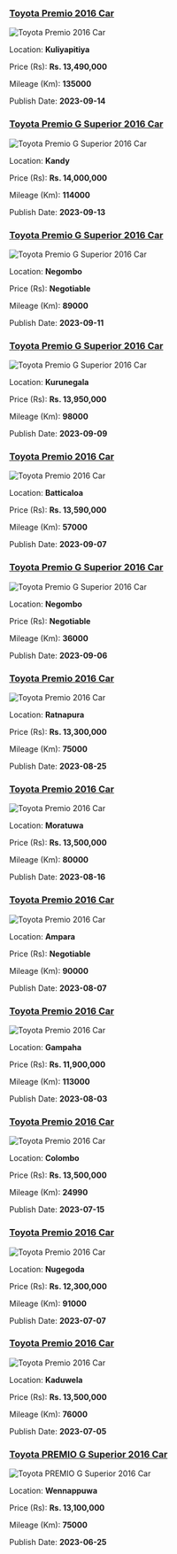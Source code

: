 
<!-- ef30b8d5d316595792db58190a421049 -->

### [Toyota Premio 2016 Car](https://riyasewana.com/buy/toyota-premio-sale-kuliyapitiya-6926072)

![Toyota Premio 2016 Car](https://riyasewana.com/thumb/thumbtoyota-premio-141255251001.jpg)

Location: **Kuliyapitiya**

Price (Rs): **Rs. 13,490,000**

Mileage (Km): **135000**

Publish Date: **2023-09-14**


<!-- fb4f8cb4f76634ae3bb20a3afcd303ec -->

### [Toyota Premio G Superior 2016 Car](https://riyasewana.com/buy/toyota-premio-g-sale-kandy-6919752)

![Toyota Premio G Superior 2016 Car](https://riyasewana.com/thumb/thumbtoyota-g-superior-2016-138563812531.jpg)

Location: **Kandy**

Price (Rs): **Rs. 14,000,000**

Mileage (Km): **114000**

Publish Date: **2023-09-13**


<!-- 2715fa687d3b146eb0d99a3c5b2dba15 -->

### [Toyota Premio G Superior 2016 Car](https://riyasewana.com/buy/toyota-premio-g-sale-negombo-6914150)

![Toyota Premio G Superior 2016 Car](https://riyasewana.com/thumb/thumbtoyota-premio-g-11232439531.jpg)

Location: **Negombo**

Price (Rs): **Negotiable**

Mileage (Km): **89000**

Publish Date: **2023-09-11**


<!-- 1564c4c6db4c2fcd9ff6b627a6b2ff4a -->

### [Toyota Premio G Superior 2016 Car](https://riyasewana.com/buy/toyota-premio-g-sale-kurunegala-6899522)

![Toyota Premio G Superior 2016 Car](https://riyasewana.com/thumb/thumbtoyota-g-superior-2016-96460112731.jpg)

Location: **Kurunegala**

Price (Rs): **Rs. 13,950,000**

Mileage (Km): **98000**

Publish Date: **2023-09-09**


<!-- a0c6f49a86b205ced0228f167086aa7a -->

### [Toyota Premio 2016 Car](https://riyasewana.com/buy/toyota-premio-sale-batticaloa-6893457)

![Toyota Premio 2016 Car](https://riyasewana.com/thumb/thumbtoyota-premio-2016-718303312341.jpg)

Location: **Batticaloa**

Price (Rs): **Rs. 13,590,000**

Mileage (Km): **57000**

Publish Date: **2023-09-07**


<!-- 5d55abe8d1ce6f452ca4cc9c7e014abf -->

### [Toyota Premio G Superior 2016 Car](https://riyasewana.com/buy/toyota-premio-g-sale-negombo-6888320)

![Toyota Premio G Superior 2016 Car](https://riyasewana.com/thumb/thumbtoyota-premio-g-2016-615461912011.jpg)

Location: **Negombo**

Price (Rs): **Negotiable**

Mileage (Km): **36000**

Publish Date: **2023-09-06**


<!-- 3edb8560a6078c35a8aaa68fddd15079 -->

### [Toyota Premio 2016 Car](https://riyasewana.com/buy/toyota-premio-sale-ratnapura-6830674)

![Toyota Premio 2016 Car](https://riyasewana.com/thumb/thumbno_100.jpg)

Location: **Ratnapura**

Price (Rs): **Rs. 13,300,000**

Mileage (Km): **75000**

Publish Date: **2023-08-25**


<!-- 3574d2cb52580c07b03f51580c285844 -->

### [Toyota Premio 2016 Car](https://riyasewana.com/buy/toyota-premio-sale-moratuwa-6785576)

![Toyota Premio 2016 Car](https://riyasewana.com/thumb/thumbtoyota-premio-161035264651.jpg)

Location: **Moratuwa**

Price (Rs): **Rs. 13,500,000**

Mileage (Km): **80000**

Publish Date: **2023-08-16**


<!-- 585ea8120d25148a3856cf722fbe654c -->

### [Toyota Premio 2016 Car](https://riyasewana.com/buy/toyota-premio-sale-ampara-6745132)

![Toyota Premio 2016 Car](https://riyasewana.com/thumb/thumbtoyota-premio-2016-718541312744.jpg)

Location: **Ampara**

Price (Rs): **Negotiable**

Mileage (Km): **90000**

Publish Date: **2023-08-07**


<!-- 194948c89bfbc3725659ff8ca2200487 -->

### [Toyota Premio 2016 Car](https://riyasewana.com/buy/toyota-premio-sale-gampaha-6724758)

![Toyota Premio 2016 Car](https://riyasewana.com/thumb/thumbtoyota-premio-2016-313035812451.jpg)

Location: **Gampaha**

Price (Rs): **Rs. 11,900,000**

Mileage (Km): **113000**

Publish Date: **2023-08-03**


<!-- 232879065d165b4503a6d7c6c6c6a782 -->

### [Toyota Premio 2016 Car](https://riyasewana.com/buy/toyota-premio-sale-colombo-6632870)

![Toyota Premio 2016 Car](https://riyasewana.com/thumb/thumbtoyota-premio-f-15100018521.jpg)

Location: **Colombo**

Price (Rs): **Rs. 13,500,000**

Mileage (Km): **24990**

Publish Date: **2023-07-15**


<!-- bc473e3c4cce14763b9b77b78e8f2c26 -->

### [Toyota Premio 2016 Car](https://riyasewana.com/buy/toyota-premio-sale-nugegoda-6594680)

![Toyota Premio 2016 Car](https://riyasewana.com/thumb/thumbtoyota-premio-71125594041.jpg)

Location: **Nugegoda**

Price (Rs): **Rs. 12,300,000**

Mileage (Km): **91000**

Publish Date: **2023-07-07**


<!-- bc5c4b06397ac04b5a3d9e2416b72a2c -->

### [Toyota Premio 2016 Car](https://riyasewana.com/buy/toyota-premio-sale-kaduwela-6588102)

![Toyota Premio 2016 Car](https://riyasewana.com/thumb/thumbtoyota-premio-2016-523552912451.jpg)

Location: **Kaduwela**

Price (Rs): **Rs. 13,500,000**

Mileage (Km): **76000**

Publish Date: **2023-07-05**


<!-- dfa5b458e04139a7d335223129107682 -->

### [Toyota PREMIO G Superior 2016 Car](https://riyasewana.com/buy/toyota-premio-g-sale-wennappuwa-6543947)

![Toyota PREMIO G Superior 2016 Car](https://riyasewana.com/thumb/thumbtoyota-premio-g-2616523124091.jpg)

Location: **Wennappuwa**

Price (Rs): **Rs. 13,100,000**

Mileage (Km): **75000**

Publish Date: **2023-06-25**

